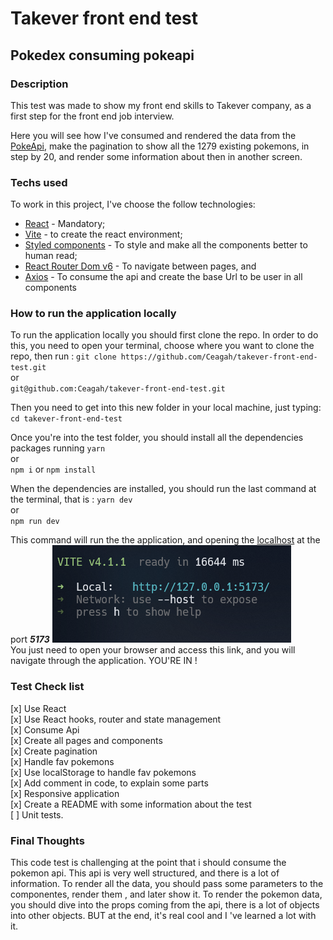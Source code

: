 # Takever front end test

## Pokedex consuming pokeapi

### Description

This test was made to show my front end skills to Takever company, as a first step for the front end job interview.

Here you will see how I've consumed and rendered the data from the [PokeApi]('https://pokeapi.co/api'), make the pagination to show all the 1279 existing pokemons, in step by 20, and render some information about then in another screen.

### Techs used

To work in this project, I've choose the follow technologies:
  
- [React](https://reactjs.org) - Mandatory;
- [Vite](https://vitejs.dev) - to create the react environment;
- [Styled components](https://styled-components.com) - To style and make all the components better to human read;
- [React Router Dom v6](reactrouter.com/) - To navigate between pages, and
- [Axios](https://axios-http.com/) - To consume the api and create the base Url to be user in all components

### How to run the application locally

To run the application locally you should first clone the repo. In order to do this, you need to open your terminal, choose where you want to clone the repo, then run :
`git clone https://github.com/Ceagah/takever-front-end-test.git`  
or  
`git@github.com:Ceagah/takever-front-end-test.git`  

Then you need to get into this new folder in your local machine, just typing:
`cd takever-front-end-test`  

Once you're into the test folder, you should install all the dependencies packages running
`yarn`  
or  
`npm i` or `npm install`

When the dependencies are installed, you should run the last command at the terminal, that is :
`yarn dev`  
or  
`npm run dev`  

This command will run the the application, and opening the [localhost](https://127.0.0.1:5173) at the port ***5173***
<img src="./.vscode/terminal.png"/>  
You just need to open your browser and access this link, and you will navigate through the application. YOU'RE IN !

### Test Check list

[x] Use React  
[x] Use React hooks, router and state management  
[x] Consume Api  
[x] Create all pages and components  
[x] Create pagination  
[x] Handle fav pokemons  
[x] Use localStorage to handle fav pokemons  
[x] Add comment in code, to explain some parts  
[x] Responsive application  
[x] Create a README with some information about the test  
[ ] Unit tests.  

### Final Thoughts

This code test is challenging at the point that i should consume the pokemon api. This api is very well structured, and there is a lot of information. To render all the data, you should pass some parameters to the componentes, render them , and later show it.
To render the pokemon data, you should dive into the props coming from the api, there is a lot of objects into other objects. BUT at the end, it's real cool and I 've learned a lot with it.